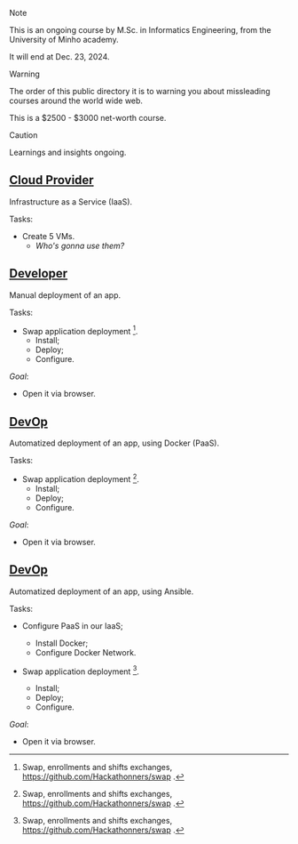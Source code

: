 > [!NOTE]
> This is an ongoing course by M.Sc. in Informatics Engineering, from the University of Minho academy.
>
> It will end at Dec. 23, 2024.

> [!WARNING]
> The order of this public directory it is to warning you about missleading courses around the world wide web.
>
> This is a $2500 - $3000 net-worth course.


> [!CAUTION]
> Learnings and insights ongoing.

## [Cloud Provider](0.CreateVMs_IaaS)
Infrastructure as a Service (IaaS).

Tasks:
  - Create 5 VMs.
    - *Who's gonna use them?*

## [Developer](1.InstallSwap_Manually)
Manual deployment of an app.

Tasks:
  - Swap application deployment [^1].
    - Install; 
    - Deploy;
    - Configure.

*Goal*:
  - Open it via browser.
   
## [DevOp](2.InstallSwap_Docker)
Automatized deployment of an app, using Docker (PaaS).

Tasks:
  - Swap application deployment [^1].
    - Install; 
    - Deploy;
    - Configure.

*Goal*:
  - Open it via browser.

## [DevOp](3.InstallSwap_Ansible)
Automatized deployment of an app, using Ansible.

Tasks:
  - Configure PaaS in our IaaS;
    - Install Docker;
    - Configure Docker Network.
      
  - Swap application deployment [^1].
    - Install; 
    - Deploy;
    - Configure.

*Goal*:
  - Open it via browser.

<!--References-->
[^1]: Swap, enrollments and shifts exchanges, https://github.com/Hackathonners/swap .
